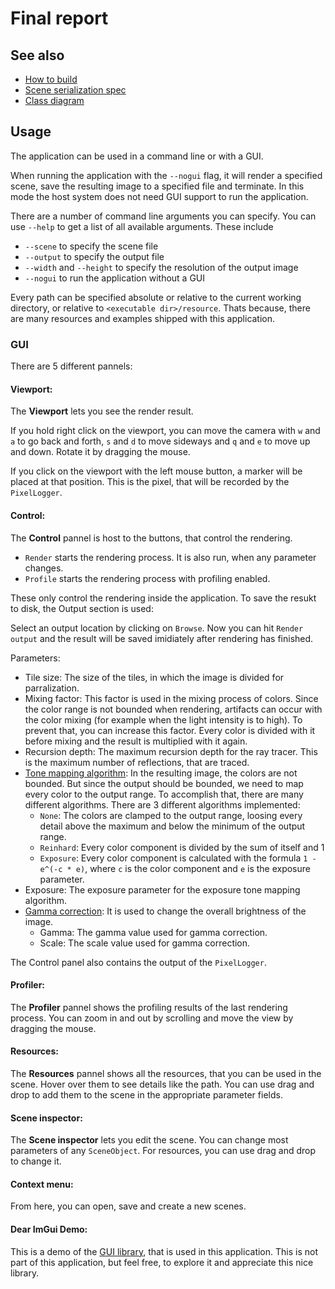 # Final report

## See also

- [How to build](build.md)
- [Scene serialization spec](scene_serialization_spec.md)
- [Class diagram](class_diagram.md)

## Usage

The application can be used in a command line or with a GUI.

When running the application with the `--nogui` flag, it will render a specified scene, save the resulting image to a specified file and terminate. 
In this mode the host system does not need GUI support to run the application.

There are a number of command line arguments you can specify. You can use `--help` to get a list of all available arguments. These include 
- `--scene` to specify the scene file
- `--output` to specify the output file
- `--width` and `--height` to specify the resolution of the output image 
- `--nogui` to run the application without a GUI

Every path can be specified absolute or relative to the current working directory, or relative to `<executable dir>/resource`. Thats because, there are many resources and examples shipped with this application.

### GUI

There are 5 different pannels:

#### Viewport:

The **Viewport** lets you see the render result. 

If you hold right click on the viewport, you can move the camera with `w` and `a` to go back and forth, `s` and `d` to move sideways and `q` and `e` to move up and down. Rotate it by dragging the mouse.

If you click on the viewport with the left mouse button, a marker will be placed at that position. This is the pixel, that will be recorded by the `PixelLogger`.

#### Control:

The **Control** pannel is host to the buttons, that control the rendering.

- `Render` starts the rendering process. It is also run, when any parameter changes.
- `Profile` starts the rendering process with profiling enabled.

These only control the rendering inside the application. To save the resukt to disk, the Output section is used:

Select an output location by clicking on `Browse`. Now you can hit `Render output` and the result will be saved imidiately after rendering has finished.

Parameters:
- Tile size: The size of the tiles, in which the image is divided for parralization.
- Mixing factor: This factor is used in the mixing process of colors. Since the color range is not bounded when rendering, artifacts can occur with the color mixing (for example when the light intensity is to high). To prevent that, you can increase this factor. Every color is divided with it before mixing and the result is multiplied with it again. 
- Recursion depth: The maximum recursion depth for the ray tracer. This is the maximum number of reflections, that are traced.
- [Tone mapping algorithm](../src/rt_renderer.cpp#L29): In the resulting image, the colors are not bounded. But since the output should be bounded, we need to map every color to the output range. To accomplish that, there are many different algorithms. There are 3 different algorithms implemented:
    - `None`: The colors are clamped to the output range, loosing every detail above the maximum and below the minimum of the output range.
    - `Reinhard`: Every color component is divided by the sum of itself and 1
    - `Exposure`: Every color component is calculated with the formula `1 - e^(-c * e)`, where `c` is the color component and `e` is the exposure parameter.
- Exposure: The exposure parameter for the exposure tone mapping algorithm.
- [Gamma correction](../src/rt_renderer.cpp#L39): It is used to change the overall brightness of the image.
    - Gamma: The gamma value used for gamma correction.
    - Scale: The scale value used for gamma correction.

The Control panel also contains the output of the `PixelLogger`.

#### Profiler:

The **Profiler** pannel shows the profiling results of the last rendering process. You can zoom in and out by scrolling and move the view by dragging the mouse.

#### Resources:

The **Resources** pannel shows all the resources, that you can be used in the scene. Hover over them to see details like the path. You can use drag and drop to add them to the scene in the appropriate parameter fields.

#### Scene inspector:

The **Scene inspector** lets you edit the scene. You can change most parameters of any `SceneObject`. For resources, you can use drag and drop to change it.

#### Context menu:

From here, you can open, save and create a new scenes.

#### Dear ImGui Demo:

This is a demo of the [GUI library](https://github.com/ocornut/imgui), that is used in this application. This is not part of this application, but feel free, to explore it and appreciate this nice library. 